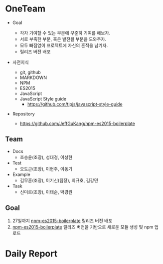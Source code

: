 # OneTeam
- Goal
	- 각자 기여할 수 있는 부분에 꾸준히 기여를 해보자.
	- 서로 부족한 부분, 혹은 발전될 부분을 도와주자. 
	- 모두 빠짐없이 프로젝트에 자신의 흔적을 남기자. 
	- 릴리즈 버전 배포
- 사전지식
 	- git, github
	- MARKDOWN
	- NPM
	- ES2015
	- JavaScript
	- JavaScript Style guide
		- https://github.com/tipjs/javascript-style-guide

- Repository
	- https://github.com/JeffGuKang/npm-es2015-boilerplate

## Team
- Docs
	- 조승윤(조장), 성대경, 이성현 
- Test
	- 오도근(조장), 이현주, 이동기	
- Example
	- 김무훈(조장), 이기신(팀장), 최규호, 김강민
- Task
	- 신미르(조장), 이태순, 박경원

## Goal
1. 27일까지 [npm-es2015-boilerplate](https://github.com/JeffGuKang/npm-es2015-boilerplate) 릴리즈 버전 배포
2. [npm-es2015-boilerplate](https://github.com/JeffGuKang/npm-es2015-boilerplate) 릴리즈 버전을 기반으로 새로운 모듈 생성 및 npm 업로드


# Daily Report
